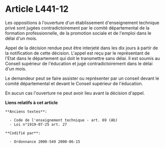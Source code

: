 # Article L441-12

Les oppositions à l'ouverture d'un établissement d'enseignement technique privé sont jugées contradictoirement par le comité
départemental de la formation professionnelle, de la promotion sociale et de l'emploi dans le délai d'un mois.

Appel de la décision rendue peut être interjeté dans les dix jours à partir de la notification de cette décision. L'appel est
reçu par le représentant de l'Etat dans le département qui doit le transmettre sans délai. Il est soumis au Conseil supérieur
de l'éducation et jugé contradictoirement dans le délai d'un mois.

Le demandeur peut se faire assister ou représenter par un conseil devant le comité départemental et devant le Conseil
supérieur de l'éducation.

En aucun cas l'ouverture ne peut avoir lieu avant la décision d'appel.

**Liens relatifs à cet article**

	**Anciens textes**:

	  - Code de l'enseignement technique - art. 69 (Ab)
	  - Loi n°1919-07-25 art. 27

	**Codifié par**:

	  - Ordonnance 2000-549 2000-06-15
